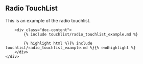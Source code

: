 <div class="line">
	<h2>Radio TouchList</h2>
	<p class="unit size1of3 gutter-right">This is an example of the radio touchlist.</p>
	<div class="lastUnit">

		<div class="doc-content">
			{% include touchlist/radio_touchlist_example.md %}

			{% highlight html %}{% include touchlist/radio_touchlist_example.md %}{% endhighlight %}
		</div>
	</div>
</div>